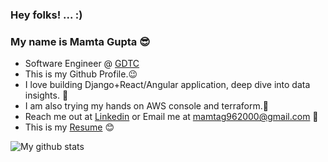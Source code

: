 ### Hey folks! ... :)



### My name is Mamta Gupta 😎

<!--
![](https://komarev.com/ghpvc/?username=mgupta96)
-->


- Software Engineer @ <a href="https://godigitaltc.com/">GDTC</a>
- This is my Github Profile.😉
- I love building Django+React/Angular application, deep dive into data insights. 💙
- I am also trying my hands on AWS console and terraform.💚
- Reach me out at <a href="https://www.linkedin.com/in/mamtaguptasde/">Linkedin</a> or Email me at mamtag962000@gmail.com 🙌
- This is my <a href="https://drive.google.com/file/d/1N6TKpXP5rYxwRaCSnWkmpOW1MyfcTLW5/view?usp=share_link">Resume</a> 😊


![My github stats](https://github-readme-stats.vercel.app/api?username=mgupta96&theme=radical&show_icons=true)          
